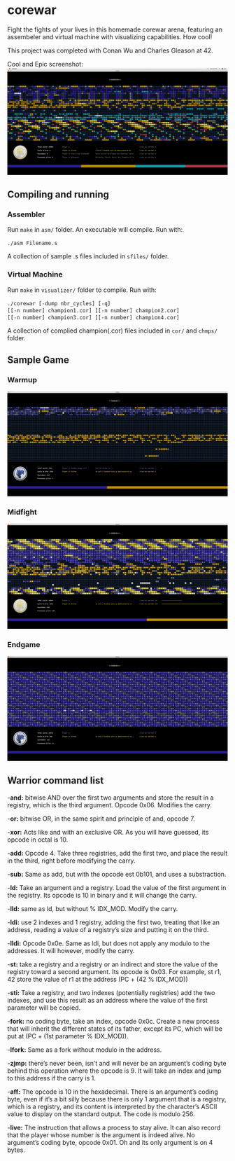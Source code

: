 # corewar
Fight the fights of your lives in this homemade corewar arena, featuring an assembeler and virtual machine with visualizing capabilities. How cool!

This project was completed with Conan Wu and Charles Gleason at 42.

Cool and Epic screenshot:
![alt text](https://github.com/conanwu777/corewar/blob/master/4.png)

## Compiling and running

### Assembler
Run `make` in `asm/` folder. An executable will compile.
Run with:
```
./asm Filename.s
```
A collection of sample .s files included in `sfiles/` folder.

### Virtual Machine
Run `make` in `visualizer/` folder to compile.
Run with:
```
./corewar [-dump nbr_cycles] [-q]
[[-n number] champion1.cor] [[-n number] champion2.cor]
[[-n number] champion3.cor] [[-n number] champion4.cor]
```
A collection of complied champion(.cor) files included in `cor/` and `chmps/` folder.

## Sample Game

### Warmup
![alt text](https://github.com/conanwu777/corewar/blob/master/1.png)

### Midfight
![alt text](https://github.com/conanwu777/corewar/blob/master/2.png)

### Endgame
![alt text](https://github.com/conanwu777/corewar/blob/master/3.png)

## Warrior command list

-**and:** bitwise AND over the first two arguments and store the result in a registry, which is the third argument. Opcode 0x06. Modifies the carry.

-**or:** bitwise OR, in the same spirit and principle of and, opcode 7.

-**xor:** Acts like and with an exclusive OR. As you will have guessed, its opcode in octal is 10.

-**add:** Opcode 4. Take three registries, add the first two, and place the result in the third, right before modifying the carry.

-**sub:** Same as add, but with the opcode est 0b101, and uses a substraction.

-**ld:** Take an argument and a registry. Load the value of the first argument in the registry. Its opcode is 10 in binary and it will change the carry.

-**lld:** same as ld, but without % IDX_MOD. Modify the carry.

-**ldi:** use 2 indexes and 1 registry, adding the first two, treating that like an address, reading a value of a registry’s size and putting it on the third.

-**lldi:** Opcode 0x0e. Same as ldi, but does not apply any modulo to the addresses. It will however, modify the carry.

-**st:** take a registry and a registry or an indirect and store the value of the registry toward a second argument. Its opcode is 0x03. For example, st r1, 42 store the value of r1 at the address (PC + (42 % IDX_MOD))

-**sti:** Take a registry, and two indexes (potentially registries) add the two indexes, and use this result as an address where the value of the first parameter will be copied.

-**fork:** no coding byte, take an index, opcode 0x0c. Create a new process that will inherit the different states of its father, except its PC, which will be put at (PC + (1st parameter % IDX_MOD)).

-**lfork:** Same as a fork without modulo in the address.

-**zjmp:** there’s never been, isn’t and will never be an argument’s coding byte behind this operation where the opcode is 9. It will take an index and jump to this address if the carry is 1.

-**aff:** The opcode is 10 in the hexadecimal. There is an argument’s coding byte, even if it’s a bit silly because there is only 1 argument that is a registry, which is a registry, and its content is interpreted by the character’s ASCII value to display on the standard output. The code is modulo 256.

-**live:** The instruction that allows a process to stay alive. It can also record that the player whose number is the argument is indeed alive. No argument’s coding byte, opcode 0x01. Oh and its only argument is on 4 bytes.

